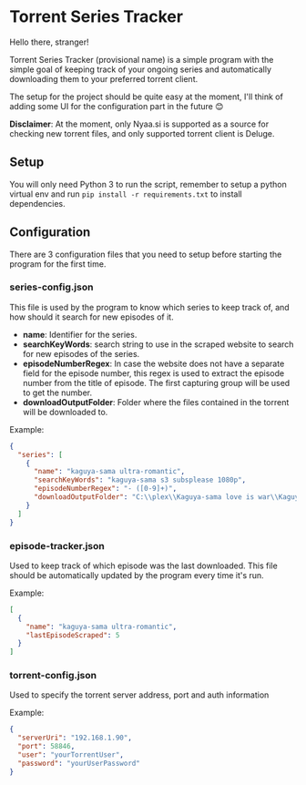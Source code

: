 # Torrent Series Tracker

Hello there, stranger!

Torrent Series Tracker (provisional name) is a simple program with the simple goal of keeping track of your ongoing series and automatically downloading them to your preferred torrent client.

The setup for the project should be quite easy at the moment, I'll think of adding some UI for the configuration part in the future 😊

**Disclaimer**: At the moment, only Nyaa.si is supported as a source for checking new torrent files, and only supported torrent client is Deluge.

## Setup

You will only need Python 3 to run the script, remember to setup a python virtual env and run `pip install -r requirements.txt` to install dependencies.

## Configuration

There are 3 configuration files that you need to setup before starting the program for the first time.

### series-config.json

This file is used by the program to know which series to keep track of, and how should it search for new episodes of it.

- **name**: Identifier for the series.
- **searchKeyWords**: search string to use in the scraped website to search for new episodes of the series.
- **episodeNumberRegex**: In case the website does not have a separate field for the episode number, this regex is used to extract the episode number from the title of episode. The first capturing group will be used to get the number.
- **downloadOutputFolder**: Folder where the files contained in the torrent will be downloaded to.

Example:

```json
{
  "series": [
    {
      "name": "kaguya-sama ultra-romantic",
      "searchKeyWords": "kaguya-sama s3 subsplease 1080p",
      "episodeNumberRegex": "- ([0-9]+)",
      "downloadOutputFolder": "C:\\plex\\Kaguya-sama love is war\\Kaguya-sama Love is War S03"
    }
  ]
}
```

### episode-tracker.json

Used to keep track of which episode was the last downloaded. This file should be automatically updated by the program every time it's run.

Example:

```json
[
  {
    "name": "kaguya-sama ultra-romantic",
    "lastEpisodeScraped": 5
  }
]
```

### torrent-config.json

Used to specify the torrent server address, port and auth information

Example:

```json
{
  "serverUri": "192.168.1.90",
  "port": 58846,
  "user": "yourTorrentUser",
  "password": "yourUserPassword"
}
```
